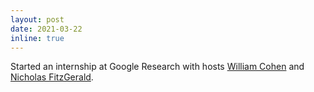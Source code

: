 ```yaml
---
layout: post
date: 2021-03-22
inline: true
---
```


Started an internship at Google Research with hosts [William Cohen](http://www.cs.cmu.edu/~wcohen) and [Nicholas FitzGerald](http://nfitz.net).  